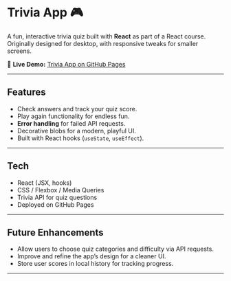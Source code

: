 # Trivia App 🎮

A fun, interactive trivia quiz built with **React** as part of a React course. Originally designed for desktop, with responsive tweaks for smaller screens.

🔗 **Live Demo:** [Trivia App on GitHub Pages](https://mohRasooli.github.io/trivia-app/)

---

## Features

- Check answers and track your quiz score.
- Play again functionality for endless fun.
- **Error handling** for failed API requests.
- Decorative blobs for a modern, playful UI.
- Built with React hooks (`useState`, `useEffect`).

---

## Tech

- React (JSX, hooks)
- CSS / Flexbox / Media Queries
- Trivia API for quiz questions
- Deployed on GitHub Pages

---

## Future Enhancements

- Allow users to choose quiz categories and difficulty via API requests.
- Improve and refine the app’s design for a cleaner UI.
- Store user scores in local history for tracking progress.

---
